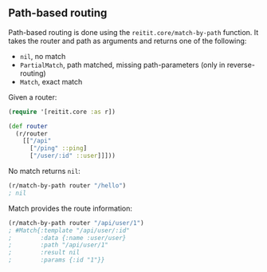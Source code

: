 ## Path-based routing

Path-based routing is done using the `reitit.core/match-by-path` function. It takes the router and path as arguments and returns one of the following:

* `nil`, no match
* `PartialMatch`, path matched, missing path-parameters (only in reverse-routing)
* `Match`, exact match

Given a router:

```clj
(require '[reitit.core :as r])

(def router
  (r/router
    [["/api"
      ["/ping" ::ping]
      ["/user/:id" ::user]]]))
```

No match returns `nil`:

```clj
(r/match-by-path router "/hello")
; nil
```

Match provides the route information:

```clj
(r/match-by-path router "/api/user/1")
; #Match{:template "/api/user/:id"
;        :data {:name :user/user}
;        :path "/api/user/1"
;        :result nil
;        :params {:id "1"}}
```

